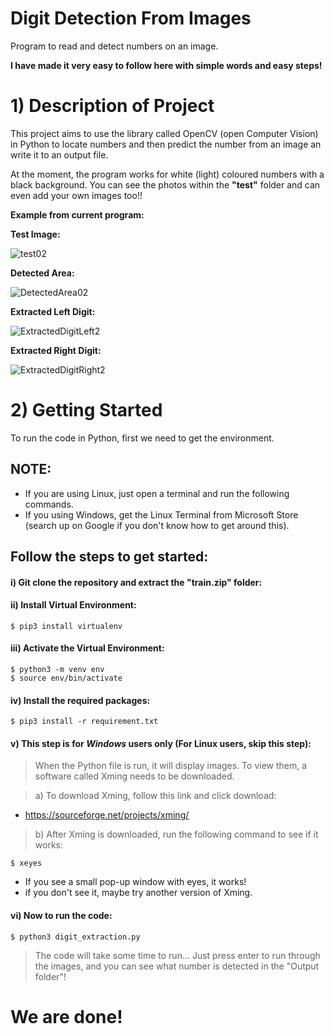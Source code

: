 # Digit Detection From Images
Program to read and detect numbers on an image. 

**I have made it very easy to follow here with simple words and easy steps!**

# 1) Description of Project
This project aims to use the library called OpenCV (open Computer Vision) in Python to locate numbers and then predict the number from an image an write it to an output file.

At the moment, the program works for white (light) coloured numbers with a black background. You can see the photos within the **"test"** folder and can even add your own images too!!

**Example from current program:**

**Test Image:**

![test02](https://user-images.githubusercontent.com/48969261/196024500-cf72f1f9-e7a2-4181-a7f5-8087f8306689.jpg) 


**Detected Area:**

![DetectedArea02](https://user-images.githubusercontent.com/48969261/196024523-5d7bf711-d54e-4a1b-a364-0a4b4895cb66.jpg)

**Extracted Left Digit:**

![ExtractedDigitLeft2](https://user-images.githubusercontent.com/48969261/196024524-135df294-a870-464b-9372-080bd9cdb96f.jpg)

**Extracted Right Digit:**

![ExtractedDigitRight2](https://user-images.githubusercontent.com/48969261/196024528-21bbf591-2927-4045-8d6d-3d7a77570795.jpg)

# 2) Getting Started
To run the code in Python, first we need to get the environment. 

## NOTE:

- If you are using Linux, just open a terminal and run the following commands. 
- If you using Windows, get the Linux Terminal from Microsoft Store (search up on Google if you don't know how to get around this).

## Follow the steps to get started:

#### i) Git clone the repository and extract the "train.zip" folder:

#### ii) Install Virtual Environment:
```shell
$ pip3 install virtualenv
```

#### iii) Activate the Virtual Environment:
```shell
$ python3 -m venv env
$ source env/bin/activate
```

#### iv) Install the required packages:
```shell
$ pip3 install -r requirement.txt
```

#### v) This step is for *Windows* users only (For Linux users, skip this step):
> When the Python file is run, it will display images. To view them, a software called Xming needs to be downloaded. 

> a) To download Xming, follow this link and click download: 
   - https://sourceforge.net/projects/xming/
> b) After Xming is downloaded, run the following command to see if it works:
```shell
$ xeyes
```
- If you see a small pop-up window with eyes, it works!
- if you don't see it, maybe try another version of Xming.

#### vi) Now to run the code:
```shell
$ python3 digit_extraction.py
```
> The code will take some time to run...
> Just press enter to run through the images, and you can see what number is detected in the "Output folder"!


# We are done! 








